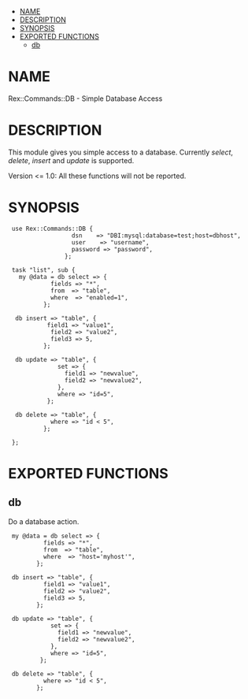 -   [NAME](#NAME)
-   [DESCRIPTION](#DESCRIPTION)
-   [SYNOPSIS](#SYNOPSIS)
-   [EXPORTED FUNCTIONS](#EXPORTED-FUNCTIONS)
    -   [db](#db)

# NAME

Rex::Commands::DB - Simple Database Access

# DESCRIPTION

This module gives you simple access to a database. Currently *select*, *delete*, *insert* and *update* is supported.

Version &lt;= 1.0: All these functions will not be reported.

# SYNOPSIS

     use Rex::Commands::DB {
                      dsn    => "DBI:mysql:database=test;host=dbhost",
                      user    => "username",
                      password => "password",
                    };
     
     task "list", sub {
       my @data = db select => {
                fields => "*",
                from  => "table",
                where  => "enabled=1",
              };
     
      db insert => "table", {
               field1 => "value1",
                field2 => "value2",
                field3 => 5,
              };
     
      db update => "table", {
                  set => {
                    field1 => "newvalue",
                    field2 => "newvalue2",
                  },
                  where => "id=5",
               };
     
      db delete => "table", {
                where => "id < 5",
              };
     
     };

# EXPORTED FUNCTIONS

## db

Do a database action.

     my @data = db select => {
              fields => "*",
              from  => "table",
              where  => "host='myhost'",
            };
     
     db insert => "table", {
              field1 => "value1",
              field2 => "value2",
              field3 => 5,
            };
     
     db update => "table", {
                set => {
                  field1 => "newvalue",
                  field2 => "newvalue2",
                },
                where => "id=5",
             };
     
     db delete => "table", {
              where => "id < 5",
            };
